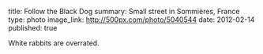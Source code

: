 title: Follow the Black Dog
summary: Small street in Sommières, France
type: photo
image_link: http://500px.com/photo/5040544
date: 2012-02-14
published: true

White rabbits are overrated.
